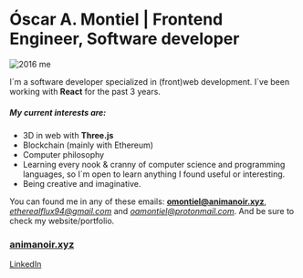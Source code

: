 # Óscar A. Montiel | Frontend Engineer, Software developer

![2016 me](https://assets0.ello.co/uploads/asset/attachment/7849211/ello-optimized-fcbfbec2.gif)

I´m a software developer specialized in (front)web development. I´ve been working with **React** for the past 3 years.

##### My current interests are:

- 3D in web with **Three.js**
- Blockchain (mainly with Ethereum)
- Computer philosophy
- Learning every nook & cranny of computer science and programming languages, so I´m open to learn anything I found useful or interesting.
- Being creative and imaginative.

You can found me in any of these emails: **omontiel@animanoir.xyz**, *etherealflux94@gmail.com* and *oamontiel@protonmail.com*. And be sure to check my website/portfolio.

### [animanoir.xyz](https://animanoir.xyz)
[LinkedIn](https://www.linkedin.com/in/oscaramontiel/)
